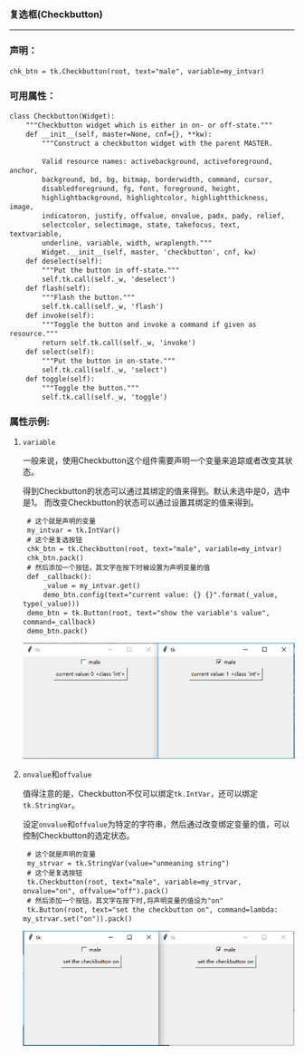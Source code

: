 ### 复选框(Checkbutton)

---------------------------

### 声明：

    chk_btn = tk.Checkbutton(root, text="male", variable=my_intvar)


### 可用属性：
    
    class Checkbutton(Widget):
        """Checkbutton widget which is either in on- or off-state."""
        def __init__(self, master=None, cnf={}, **kw):
            """Construct a checkbutton widget with the parent MASTER.

            Valid resource names: activebackground, activeforeground, anchor,
            background, bd, bg, bitmap, borderwidth, command, cursor,
            disabledforeground, fg, font, foreground, height,
            highlightbackground, highlightcolor, highlightthickness, image,
            indicatoron, justify, offvalue, onvalue, padx, pady, relief,
            selectcolor, selectimage, state, takefocus, text, textvariable,
            underline, variable, width, wraplength."""
            Widget.__init__(self, master, 'checkbutton', cnf, kw)
        def deselect(self):
            """Put the button in off-state."""
            self.tk.call(self._w, 'deselect')
        def flash(self):
            """Flash the button."""
            self.tk.call(self._w, 'flash')
        def invoke(self):
            """Toggle the button and invoke a command if given as resource."""
            return self.tk.call(self._w, 'invoke')
        def select(self):
            """Put the button in on-state."""
            self.tk.call(self._w, 'select')
        def toggle(self):
            """Toggle the button."""
            self.tk.call(self._w, 'toggle')
    
### 属性示例:

1. `variable`

    一般来说，使用Checkbutton这个组件需要声明一个变量来追踪或者改变其状态。
    
    得到Checkbutton的状态可以通过其绑定的值来得到。默认未选中是0，选中是1。
    而改变Checkbutton的状态可以通过设置其绑定的值来得到。 
        
        # 这个就是声明的变量
        my_intvar = tk.IntVar()
        # 这个是复选按钮
        chk_btn = tk.Checkbutton(root, text="male", variable=my_intvar)
        chk_btn.pack()
        # 然后添加一个按钮，其文字在按下时被设置为声明变量的值
        def _callback():
            _value = my_intvar.get()
            demo_btn.config(text="current value: {} {}".format(_value, type(_value)))
        demo_btn = tk.Button(root, text="show the variable's value", command=_callback)
        demo_btn.pack()

    ![](static/a69c3a10cdaf1e40e8db7f40016130f8.png)
    
2. `onvalue`和`offvalue`

    值得注意的是，Checkbutton不仅可以绑定`tk.IntVar`，还可以绑定`tk.StringVar`。
    
    设定`onvalue`和`offvalue`为特定的字符串，然后通过改变绑定变量的值，可以控制Checkbutton的选定状态。
    
        # 这个就是声明的变量
        my_strvar = tk.StringVar(value="unmeaning string")
        # 这个是复选按钮
        tk.Checkbutton(root, text="male", variable=my_strvar, onvalue="on", offvalue="off").pack()
        # 然后添加一个按钮，其文字在按下时,将声明变量的值设为"on"
        tk.Button(root, text="set the checkbutton on", command=lambda: my_strvar.set("on")).pack()

    ![](static/6adc9c10f8feec90c88ca7f68be57bb0.png)